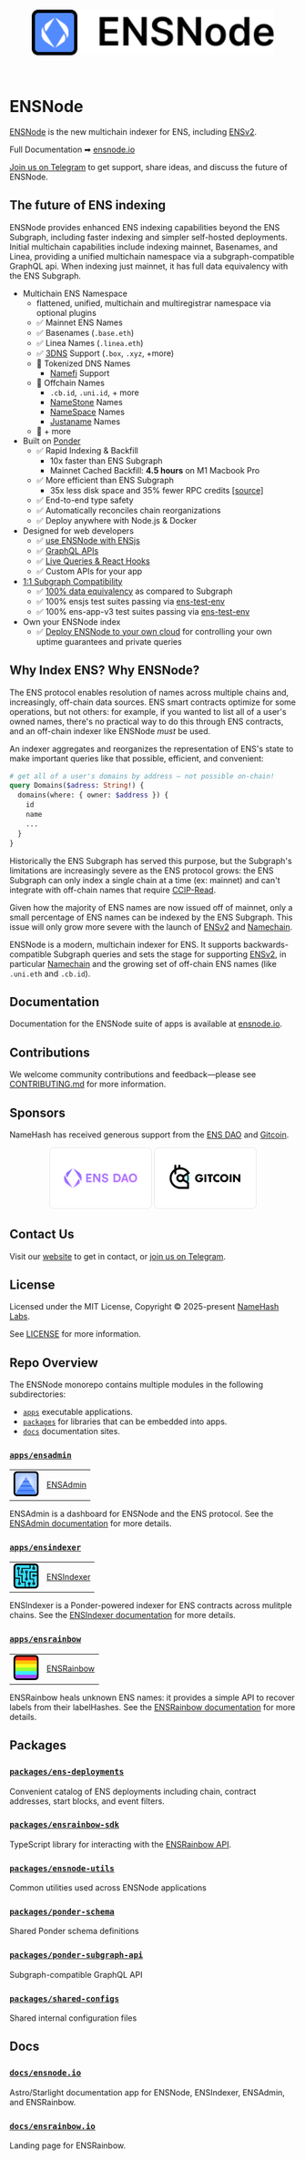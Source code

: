 <!-- VERTICAL WHITESPACE -->

<br>

<!-- BANNER IMAGE -->

<p align="center">
  <a href="https://ensnode.io">
    <picture>
      <source media="(prefers-color-scheme: dark)" srcset=".github/assets/ensnode-banner-dark.svg">
      <img alt="ENSNode" src=".github/assets/ensnode-banner-light.svg" width="auto" height="80">
    </picture>
  </a>
</p>

<!-- VERTICAL WHITESPACE -->

<br>

# ENSNode

<a href="https://ensnode.io" target="_blank">ENSNode</a> is the new multichain indexer for ENS, including [ENSv2](https://roadmap.ens.domains/roadmap/).

Full Documentation ➡︎ <a href="https://ensnode.io" target="_blank">ensnode.io</a>

[Join us on Telegram](https://t.me/ensnode) to get support, share ideas, and discuss the future of ENSNode.

## The future of ENS indexing

ENSNode provides enhanced ENS indexing capabilities beyond the ENS Subgraph, including faster indexing and simpler self-hosted deployments. Initial multichain capabilities include indexing mainnet, Basenames, and Linea, providing a unified multichain namespace via a subgraph-compatible GraphQL api. When indexing just mainnet, it has full data equivalency with the ENS Subgraph.

- Multichain ENS Namespace
  - flattened, unified, multichain and multiregistrar namespace via optional plugins
  - ✅ Mainnet ENS Names
  - ✅ Basenames (`.base.eth`)
  - ✅ Linea Names (`.linea.eth`)
  - ✅ [3DNS](https://3dns.box) Support (`.box`, `.xyz`, +more)
  - 🚧 Tokenized DNS Names
    - [Namefi](https://namefi.io/) Support
  - 🚧 Offchain Names
    - `.cb.id`, `.uni.id`, + more
    - [NameStone](https://namestone.com/) Names
    - [NameSpace](https://namespace.ninja/) Names
    - [Justaname](https://www.justaname.id/) Names
  - 🚧 + more
- Built on [Ponder](https://ponder.sh)
  - ✅ Rapid Indexing & Backfill
    - 10x faster than ENS Subgraph
    - Mainnet Cached Backfill: **4.5 hours** on M1 Macbook Pro
  - ✅ More efficient than ENS Subgraph
    - 35x less disk space and 35% fewer RPC credits [[source]](https://ponder.sh/docs/why-ponder)
  - ✅ End-to-end type safety
  - ✅ Automatically reconciles chain reorganizations
  - ✅ Deploy anywhere with Node.js & Docker
- Designed for web developers
  - ✅ [use ENSNode with ENSjs](https://www.ensnode.io/docs/usage/with-ensjs/)
  - ✅ [GraphQL APIs](https://ensnode.io/docs/usage/api/)
  - ✅ [Live Queries & React Hooks](https://ponder.sh/docs/query/client)
  - ✅ Custom APIs for your app
- [1:1 Subgraph Compatibility](https://www.ensnode.io/docs/reference/subgraph-compatibility/)
  - ✅ [100% data equivalency](https://github.com/namehash/ens-subgraph-transition-tools) as compared to Subgraph
  - ✅ 100% ensjs test suites passing via [ens-test-env](https://github.com/namehash/ens-test-env)
  - ✅ 100% ens-app-v3 test suites passing via [ens-test-env](https://github.com/namehash/ens-test-env)
- Own your ENSNode index
  - ✅ [Deploy ENSNode to your own cloud](https://ensnode.io/docs/deploying/) for controlling your own uptime guarantees and private queries

## Why Index ENS? Why ENSNode?

The ENS protocol enables resolution of names across multiple chains and, increasingly, off-chain data sources. ENS smart contracts optimize for some operations, but not others: for example, if you wanted to list all of a user's owned names, there's no practical way to do this through ENS contracts, and an off-chain indexer like ENSNode _must_ be used.

An indexer aggregates and reorganizes the representation of ENS's state to make important queries like that possible, efficient, and convenient:

```graphql
# get all of a user's domains by address — not possible on-chain!
query Domains($adress: String!) {
  domains(where: { owner: $address }) {
    id
    name
    ...
  }
}
```

Historically the ENS Subgraph has served this purpose, but the Subgraph's limitations are increasingly severe as the ENS protocol grows: the ENS Subgraph can only index a single chain at a time (ex: mainnet) and can't integrate with off-chain names that require [CCIP-Read](https://docs.ens.domains/resolvers/ccip-read).

Given how the majority of ENS names are now issued off of mainnet, only a small percentage of ENS names can be indexed by the ENS Subgraph. This issue will only grow more severe with the launch of [ENSv2](https://roadmap.ens.domains/roadmap/) and [Namechain](https://app.ens.domains/ens-v2).

ENSNode is a modern, multichain indexer for ENS. It supports backwards-compatible Subgraph queries and sets the stage for supporting [ENSv2](https://roadmap.ens.domains/roadmap/), in particular [Namechain](https://app.ens.domains/ens-v2) and the growing set of off-chain ENS names (like `.uni.eth` and `.cb.id`).

## Documentation

Documentation for the ENSNode suite of apps is available at [ensnode.io](https://ensnode.io).

## Contributions

We welcome community contributions and feedback—please see [CONTRIBUTING.md](CONTRIBUTING.md) for more information.

## Sponsors

NameHash has received generous support from the [ENS DAO](https://ensdao.org/) and [Gitcoin](https://www.gitcoin.co/).

<p align="middle">
  <a href="https://ensdao.org/" target="_blank"><img src="./docs/ensnode.io/public/ensdao.png" width="180"></a>
  <a href="https://www.gitcoin.co/" target="_blank" style="text-decoration: none;"><img src="./docs/ensnode.io/public/gitcoin.png" width="180"></a>
</p>

## Contact Us

Visit our [website](https://namehashlabs.org/) to get in contact, or [join us on Telegram](https://t.me/ensnode).

## License

Licensed under the MIT License, Copyright © 2025-present [NameHash Labs](https://namehashlabs.org).

See [LICENSE](./LICENSE) for more information.

## Repo Overview

The ENSNode monorepo contains multiple modules in the following subdirectories:

- [`apps`](apps) executable applications.
- [`packages`](packages) for libraries that can be embedded into apps.
- [`docs`](docs) documentation sites.

### [`apps/ensadmin`](apps/ensadmin)

<table>
  <tr>
    <td><img alt="ENSadmin" src=".github/assets/ensadmin-light.svg" width="auto" height="44"></td>
    <td><a href="https://ensnode.io/ensadmin/" target="_blank">ENSAdmin</a></td>
  </tr>
</table>

ENSAdmin is a dashboard for ENSNode and the ENS protocol. See the [ENSAdmin documentation](https://ensnode.io/ensadmin/) for more details.

### [`apps/ensindexer`](apps/ensindexer)

<table>
  <tr>
    <td><img alt="ENSIndexer" src=".github/assets/ensindexer-light.svg" width="auto" height="44"></td>
    <td><a href="https://ensnode.io/ensindexer/" target="_blank">ENSIndexer</a></td>
  </tr>
</table>

ENSIndexer is a Ponder-powered indexer for ENS contracts across mulitple chains. See the [ENSIndexer documentation](https://ensnode.io/ensindexer/) for more details.

### [`apps/ensrainbow`](apps/ensrainbow)

<table>
  <tr>
    <td><img alt="ENSRainbow" src=".github/assets/ensrainbow-light.svg" width="auto" height="44"></td>
    <td><a href="https://ensnode.io/ensrainbow/" target="_blank">ENSRainbow</a></td>
  </tr>
</table>

ENSRainbow heals unknown ENS names: it provides a simple API to recover labels from their labelHashes. See the [ENSRainbow documentation](https://ensnode.io/ensrainbow/) for more details.

## Packages

### [`packages/ens-deployments`](packages/ens-deployments)

Convenient catalog of ENS deployments including chain, contract addresses, start blocks, and event filters.

### [`packages/ensrainbow-sdk`](packages/ensrainbow-sdk)

TypeScript library for interacting with the [ENSRainbow API](apps/ensrainbow).

### [`packages/ensnode-utils`](packages/ensnode-utils)

Common utilities used across ENSNode applications

### [`packages/ponder-schema`](packages/ponder-schema)

Shared Ponder schema definitions

### [`packages/ponder-subgraph-api`](packages/ponder-subgraph-api)

Subgraph-compatible GraphQL API

### [`packages/shared-configs`](packages/shared-configs)

Shared internal configuration files

## Docs

### [`docs/ensnode.io`](docs/ensnode.io/)

Astro/Starlight documentation app for ENSNode, ENSIndexer, ENSAdmin, and ENSRainbow.

### [`docs/ensrainbow.io`](docs/ensrainbow.io/)

Landing page for ENSRainbow.
